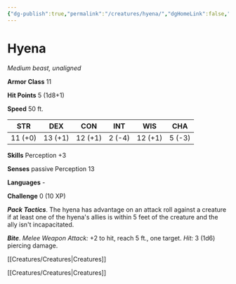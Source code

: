 ```yaml
---
{"dg-publish":true,"permalink":"/creatures/hyena/","dgHomeLink":false,"dgPassFrontmatter":true}
---
```



# Hyena

*Medium beast, unaligned*

**Armor Class** 11

**Hit Points** 5 (1d8+1)

**Speed** 50 ft.

| STR     | DEX     | CON     | INT    | WIS     | CHA    |
|---------|---------|---------|--------|---------|--------|
| 11 (+0) | 13 (+1) | 12 (+1) | 2 (-4) | 12 (+1) | 5 (-3) |

**Skills** Perception +3

**Senses** passive Perception 13

**Languages** -

**Challenge** 0 (10 XP)

***Pack Tactics***. The hyena has advantage on an attack roll against a creature if at least one of the hyena's allies is within 5 feet of the creature and the ally isn't incapacitated.


***Bite***. *Melee Weapon Attack:* +2 to hit, reach 5 ft., one target. *Hit:* 3 (1d6) piercing damage.



[[Creatures/Creatures|Creatures]]

[[Creatures/Creatures|Creatures]]